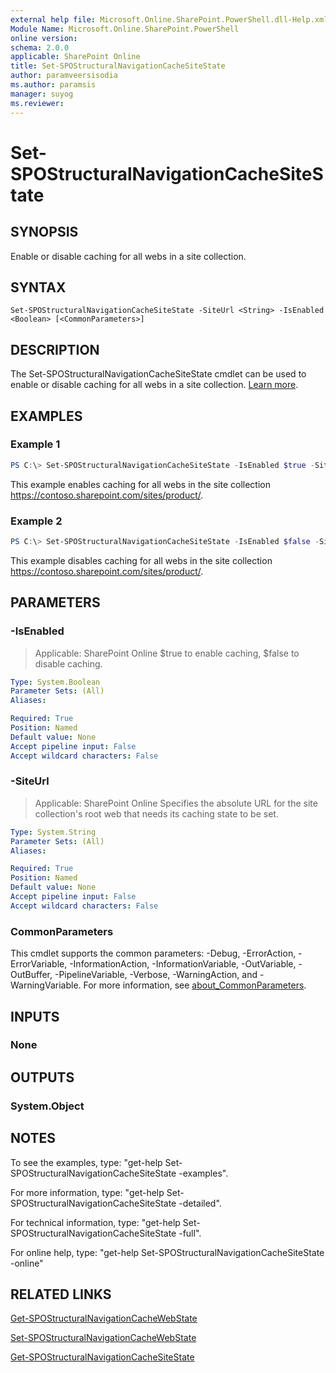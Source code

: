 ```yaml
---
external help file: Microsoft.Online.SharePoint.PowerShell.dll-Help.xml
Module Name: Microsoft.Online.SharePoint.PowerShell
online version:
schema: 2.0.0
applicable: SharePoint Online
title: Set-SPOStructuralNavigationCacheSiteState
author: paramveersisodia
ms.author: paramsis
manager: suyog
ms.reviewer:
---
```


# Set-SPOStructuralNavigationCacheSiteState

## SYNOPSIS
Enable or disable caching for all webs in a site collection.

## SYNTAX

```
Set-SPOStructuralNavigationCacheSiteState -SiteUrl <String> -IsEnabled <Boolean> [<CommonParameters>]
```

## DESCRIPTION
The Set-SPOStructuralNavigationCacheSiteState cmdlet can be used to enable or disable caching for all webs in a site collection. [Learn more](https://support.office.com/article/structural-navigation-and-performance-f163053f-8eca-4b9c-b973-36b395093b43).

## EXAMPLES

### Example 1
```powershell
PS C:\> Set-SPOStructuralNavigationCacheSiteState -IsEnabled $true -SiteUrl "https://contoso.sharepoint.com/sites/product/"
```

This example enables caching for all webs in the site collection https://contoso.sharepoint.com/sites/product/.

### Example 2
```powershell
PS C:\> Set-SPOStructuralNavigationCacheSiteState -IsEnabled $false -SiteUrl "https://contoso.sharepoint.com/sites/product/"
```

This example disables caching for all webs in the site collection https://contoso.sharepoint.com/sites/product/.

## PARAMETERS

### -IsEnabled

> Applicable: SharePoint Online
$true to enable caching, $false to disable caching.

```yaml
Type: System.Boolean
Parameter Sets: (All)
Aliases:

Required: True
Position: Named
Default value: None
Accept pipeline input: False
Accept wildcard characters: False
```

### -SiteUrl

> Applicable: SharePoint Online
Specifies the absolute URL for the site collection's root web that needs its caching state to be set.

```yaml
Type: System.String
Parameter Sets: (All)
Aliases:

Required: True
Position: Named
Default value: None
Accept pipeline input: False
Accept wildcard characters: False
```

### CommonParameters
This cmdlet supports the common parameters: -Debug, -ErrorAction, -ErrorVariable, -InformationAction, -InformationVariable, -OutVariable, -OutBuffer, -PipelineVariable, -Verbose, -WarningAction, and -WarningVariable. For more information, see [about_CommonParameters](https://go.microsoft.com/fwlink/?LinkID=113216).

## INPUTS

### None

## OUTPUTS

### System.Object

## NOTES

To see the examples, type: "get-help Set-SPOStructuralNavigationCacheSiteState -examples".

For more information, type: "get-help Set-SPOStructuralNavigationCacheSiteState -detailed".

For technical information, type: "get-help Set-SPOStructuralNavigationCacheSiteState -full".

For online help, type: "get-help Set-SPOStructuralNavigationCacheSiteState -online"


## RELATED LINKS
[Get-SPOStructuralNavigationCacheWebState](Get-SPOStructuralNavigationCacheWebState.md)

[Set-SPOStructuralNavigationCacheWebState](Set-SPOStructuralNavigationCacheWebState.md)

[Get-SPOStructuralNavigationCacheSiteState](Get-SPOStructuralNavigationCacheSiteState.md)

